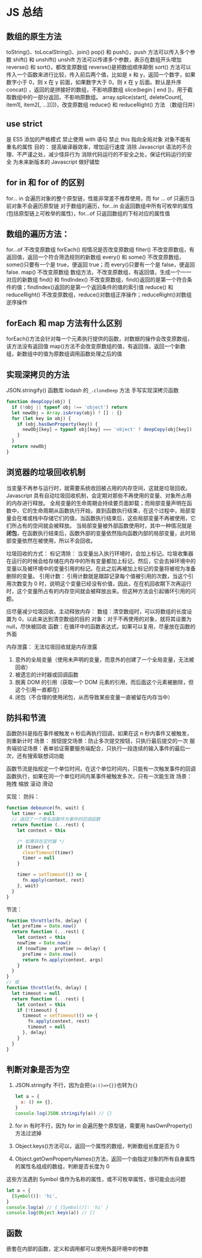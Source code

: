 # JS 总结

## 数组的原生方法

toString()、toLocalString()、join()
pop() 和 push()，push 方法可以传入多个参数
shift() 和 unshift() unshift 方法可以传递多个参数，表示在数组开头增加
reverse() 和 sort()，都改变原数组
reverse()是把数组顺序颠倒
sort() 方法可以传入一个函数来进行比较，传入前后两个值，比如是 x 和 y，返回一个数字，如果数字小于 0，则 x 在 y 前面，如果数字大于 0，则 x 在 y 后面。默认是升序
concat() ，返回的是拼接好的数组，不影响原数组
slice(begin [ end ])，用于截取数组中的一部分返回，不影响原数组。
array.splice(start[, deleteCount[, item1[, item2[, ...]]]])，改变原数组
reduce() 和 reduceRight() 方法 （数组归并）

## use strict

是 ES5 添加的严格模式
禁止使用 with 语句 禁止 this 指向全局对象 对象不能有重名的属性
目的：
提高编译器效率，增加运行速度
消除 Javascript 语法的不合理、不严谨之处，减少怪异行为
消除代码运行的不安全之处，保证代码运行的安全
为未来新版本的 Javascript 做好铺垫

## for in 和 for of 的区别

for… in 会遍历对象的整个原型链，性能非常差不推荐使用，而 for … of 只遍历当前对象不会遍历原型链
对于数组的遍历，for…in 会返回数组中所有可枚举的属性(包括原型链上可枚举的属性)，for…of 只返回数组的下标对应的属性值

## 数组的遍历方法：

for...of 不改变原数组
forEach() 视情况是否改变原数组
filter() 不改变原数组，有返回值，返回一个符合筛选规则的新数组
every() 和 some() 不改变原数组，some()只要有一个是 true，便返回 true；而 every()只要有一个是 false，便返回 false.
map() 不改变原数组 数组方法，不改变原数组，有返回值，生成一个一一对应的新数组
find() 和 findIndex() 不改变原数组，find()返回的是第一个符合条件的值；findIndex()返回的是第一个返回条件的值的索引值
reduce() 和 reduceRight() 不改变原数组，reduce()对数组正序操作；reduceRight()对数组逆序操作

## forEach 和 map 方法有什么区别

forEach()方法会针对每一个元素执行提供的函数，对数据的操作会改变原数组，该方法没有返回值
map()方法不会改变原数组的值，有返回值，返回一个新数组，新数组中的值为原数组调用函数处理之后的值

## 实现深拷贝的方法

JSON.stringify()
函数库 lodash 的`_.cloneDeep` 方法
手写实现深拷贝函数

```js
function deepCopy(obj) {
  if (!obj || typeof obj !== 'object') return
  let newObj = Array.isArray(obj) ? [] : {}
  for (let key in obj) {
    if (obj.hasOwnProperty(key)) {
      newObj[key] = typeof obj[key] === 'object' ? deepCopy(obj[key]) : obj[key]
    }
  }
  return newObj
}
```

## 浏览器的垃圾回收机制

当变量不再参与运行时，就需要系统收回被占用的内存空间，这就是垃圾回收。
Javascript 具有自动垃圾回收机制，会定期对那些不再使用的变量、对象所占用的内存进行释放。
全局变量的生命周期会持续要页面卸载；而局部变量声明在函数中，它的生命周期从函数执行开始，直到函数执行结束，在这个过程中，局部变量会在堆或栈中存储它们的值，当函数执行结束后，这些局部变量不再被使用，它们所占有的空间就会被释放。
当局部变量被外部函数使用时，其中一种情况就是**闭包**，在函数执行结束后，函数外部的变量依然指向函数内部的局部变量，此时局部变量依然在被使用，所以不会回收。

垃圾回收的方式：
标记清除：
当变量出入执行环境时，会加上标记。垃圾收集器在运行的时候会给存储在内存中的所有变量都加上标记。然后，它会去掉环境中的变量以及被环境中的变量引用的标记。在此之后再被加上标记的变量将被视为准备删除的变量。
引用计数：
引用计数就是跟踪记录每个值被引用的次数，当这个引用次数变为 0 时，说明这个变量已经没有价值，因此，在在机回收期下次再运行时，这个变量所占有的内存空间就会被释放出来。但这种方法会引起循环引用的问题。

应尽量减少垃圾回收，主动释放内存：
数组：清空数组时，可以将数组的长度设置为 0，以此来达到清空数组的目的
对象：对于不再使用的对象，就将其设置为 null，尽快被回收
函数：在循环中的函数表达式，如果可以复用，尽量放在函数的外面

内存泄露：
无法垃圾回收就是内存泄露

1. 意外的全局变量（使用未声明的变量，而意外的创建了一个全局变量，无法被回收）
2. 被遗忘的计时器或回调函数
3. 脱离 DOM 的引用（获取一个 DOM 元素的引用，而后面这个元素被删除，但这个引用一直都在）
4. 闭包（不合理的使用闭包，从而导致某些变量一直被留在内存当中）

## 防抖和节流

函数防抖是指在事件被触发 n 秒后再执行回调，如果在这 n 秒内事件又被触发，则重新计时
场景：
按钮提交场景：防⽌多次提交按钮，只执⾏最后提交的⼀次
服务端验证场景：表单验证需要服务端配合，只执⾏⼀段连续的输⼊事件的最后⼀次，还有搜索联想词功能

函数节流是指规定一个单位时间，在这个单位时间内，只能有一次触发事件的回调函数执行，如果在同一个单位时间内某事件被触发多次，只有一次能生效
场景：
拖拽 缩放 滚动 滑动

实现：
防抖：

```js
function debounce(fn, wait) {
  let timer = null
  // 返回了一个匿名函数作为事件的回调函数
  return function (...rest) {
    let context = this

    /* 如果存在定时器 */
    if (timer) {
      clearTimeout(timer)
      timer = null
    }

    timer = setTimeout(() => {
      fn.apply(context, rest)
    }, wait)
  }
}
```

节流：

```js
function throttle(fn, delay) {
  let preTime = Date.now()
  return function (...rest) {
    let context = this
    nowTime = Date.now()
    if (nowTime - preTime >= delay) {
      preTime = Date.now()
      return fn.apply(context, args)
    }
  }
}
// 或
function throttle(fn, delay) {
  let timeout = null
  return function (...rest) {
    let context = this
    if (!timeout) {
      timeout = setTimeout(() => {
        fn.apply(context, rest)
        timeout = null
      }, delay)
    }
  }
}
```

## 判断对象是否为空

1. JSON.stringify 不行，因为会把`{a:()=>{}}`也转为`{}`

   ```js
   let a = {
     x: () => {},
   }
   console.log(JSON.stringify(a)) // {}
   ```

2. for in 有时不行，因为 for in 会遍历整个原型链，需要用 hasOwnProperty()方法过滤掉
3. Object.keys()方法可以，返回一个属性的数组，判断数组长度是否为 0
4. Object.getOwnPropertyNames()方法，返回一个由指定对象的所有自身属性的属性名组成的数组，判断是否长度为 0

这些方法遇到 Symbol 值作为名称的属性，或不可枚举属性，很可能会出问题

```js
let a = {
  [Symbol()]: 'hi',
}
console.log(a) // { [Symbol()]: 'hi' }
console.log(Object.keys(a)) // []
```

## 函数

嵌套在内部的函数，定义和调用都可以使用外面环境中的参数
